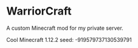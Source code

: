 # WarriorCraft
A custom Minecraft mod for my private server.

Cool Minecraft 1.12.2 seed:  -919579737130539791

